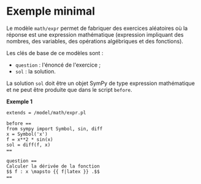 # Exemple minimal

Le modèle `math/expr` permet de fabriquer des exercices aléatoires où la réponse est une expression mathématique (expression impliquant des nombres, des variables, des opérations algébriques et des fonctions).

Les clés de base de ce modèles sont :

  * `question` : l'énoncé de l'exercice ;
  * `sol` : la solution.

La solution `sol` doit être un objet SymPy de type expression mathématique et ne peut être produite que dans le script `before`.

**Exemple 1**

```
extends = /model/math/expr.pl

before ==
from sympy import Symbol, sin, diff
x = Symbol('x')
f = x**2 * sin(x)
sol = diff(f, x)
==

question ==
Calculer la dérivée de la fonction 
$$ f : x \mapsto {{ f|latex }} .$$
==
```
